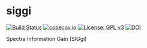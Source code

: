 # siggi 
[![Build Status](https://travis-ci.org/jbkalmbach/siggi.svg?branch=master)](https://travis-ci.org/jbkalmbach/siggi)
[![codecov.io](https://codecov.io/github/jbkalmbach/siggi/coverage.svg?branch=master)](https://codecov.io/github/jbkalmbach/siggi?branch=master)
[![License: GPL v3](https://img.shields.io/badge/License-GPL%20v3-blue.svg)](http://www.gnu.org/licenses/gpl-3.0)
[![DOI](https://zenodo.org/badge/118051192.svg)](https://zenodo.org/badge/latestdoi/118051192)

Spectra Information Gain (SIGgi)
